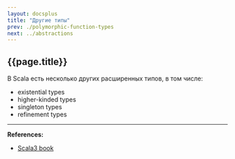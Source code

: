 ```yaml
---
layout: docsplus
title: "Другие типы"
prev: ./polymorphic-function-types
next: ../abstractions
---
```


## {{page.title}}

В Scala есть несколько других расширенных типов, в том числе: 
- existential types
- higher-kinded types
- singleton types
- refinement types


---

**References:**
- [Scala3 book](https://docs.scala-lang.org/scala3/book/types-others.html)
